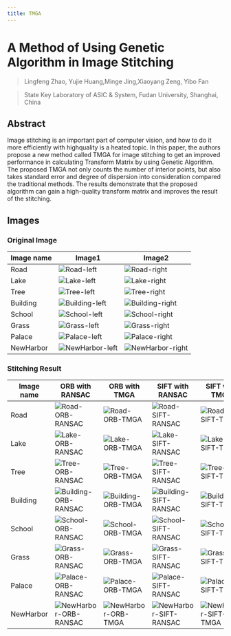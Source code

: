 ```yaml
---
title: TMGA
---
```


# A Method of Using Genetic Algorithm in Image Stitching

>   Lingfeng Zhao, Yujie Huang,Minge Jing,Xiaoyang Zeng, Yibo Fan

>   State Key Laboratory of ASIC & System, Fudan University, Shanghai, China

## Abstract

Image stitching is an important part of computer vision, and how to do it more efficiently with highquality is a heated topic. In this paper, the authors propose a new method called TMGA for image stitching to get an improved performance in calculating Transform Matrix by using Genetic Algorithm. The proposed TMGA not only counts the number of interior points, but also takes standard error and degree of dispersion into consideration compared the traditional methods. The results demonstrate that the proposed algorithm can gain a high-quality transform matrix and improves the result of the stitching. 

## Images

### Original Image

| Image name | Image1                                      | Image2                                         |
| ---------- | ------------------------------------------- | ---------------------------------------------- |
| Road   | ![Road-left](https://github.com/zhaobenx/Image-stitcher/raw/master/docs/TMGA/img/orig/Road-left.JPG) | ![Road-right](https://github.com/zhaobenx/Image-stitcher/raw/master/docs/TMGA/img/orig/Road-right.JPG) |
| Lake   | ![Lake-left](https://github.com/zhaobenx/Image-stitcher/raw/master/docs/TMGA/img/orig/Lake-left.JPG) | ![Lake-right](https://github.com/zhaobenx/Image-stitcher/raw/master/docs/TMGA/img/orig/Lake-right.JPG) |
| Tree   | ![Tree-left](https://github.com/zhaobenx/Image-stitcher/raw/master/docs/TMGA/img/orig/Tree-left.JPG) | ![Tree-right](https://github.com/zhaobenx/Image-stitcher/raw/master/docs/TMGA/img/orig/Tree-right.JPG) |
| Building   | ![Building-left](https://github.com/zhaobenx/Image-stitcher/raw/master/docs/TMGA/img/orig/Building-left.JPG) | ![Building-right](https://github.com/zhaobenx/Image-stitcher/raw/master/docs/TMGA/img/orig/Building-right.JPG) |
| School   | ![School-left](https://github.com/zhaobenx/Image-stitcher/raw/master/docs/TMGA/img/orig/School-left.JPG) | ![School-right](https://github.com/zhaobenx/Image-stitcher/raw/master/docs/TMGA/img/orig/School-right.JPG) |
| Grass   | ![Grass-left](https://github.com/zhaobenx/Image-stitcher/raw/master/docs/TMGA/img/orig/Grass-left.JPG) | ![Grass-right](https://github.com/zhaobenx/Image-stitcher/raw/master/docs/TMGA/img/orig/Grass-right.JPG) |
| Palace   | ![Palace-left](https://github.com/zhaobenx/Image-stitcher/raw/master/docs/TMGA/img/orig/Palace-left.JPG) | ![Palace-right](https://github.com/zhaobenx/Image-stitcher/raw/master/docs/TMGA/img/orig/Palace-right.JPG) |
| NewHarbor   | ![NewHarbor-left](https://github.com/zhaobenx/Image-stitcher/raw/master/docs/TMGA/img/orig/NewHarbor-left.JPG) | ![NewHarbor-right](https://github.com/zhaobenx/Image-stitcher/raw/master/docs/TMGA/img/orig/NewHarbor-right.JPG) |

### Stitching Result

| Image name | ORB with RANSAC | ORB with TMGA                         | SIFT with RANSAC | SIFT with TMGA |
| ---------- | ------------------------------------------- | ---------------------------------------------- | ---------- | ---------- |
| Road | ![Road-ORB-RANSAC](https://github.com/zhaobenx/Image-stitcher/raw/master/docs/TMGA/img/result/Road-ORB-RANSAC.jpg) | ![Road-ORB-TMGA](https://github.com/zhaobenx/Image-stitcher/raw/master/docs/TMGA/img/result/Road-ORB-TMGA.jpg) | ![Road-SIFT-RANSAC](https://github.com/zhaobenx/Image-stitcher/raw/master/docs/TMGA/img/result/Road-SIFT-RANSAC.jpg) | ![Road-SIFT-TMGA](https://github.com/zhaobenx/Image-stitcher/raw/master/docs/TMGA/img/result/Road-SIFT-TMGA.jpg) |
| Lake | ![Lake-ORB-RANSAC](https://github.com/zhaobenx/Image-stitcher/raw/master/docs/TMGA/img/result/Lake-ORB-RANSAC.jpg) | ![Lake-ORB-TMGA](https://github.com/zhaobenx/Image-stitcher/raw/master/docs/TMGA/img/result/Lake-ORB-TMGA.jpg) | ![Lake-SIFT-RANSAC](https://github.com/zhaobenx/Image-stitcher/raw/master/docs/TMGA/img/result/Lake-SIFT-RANSAC.jpg) | ![Lake-SIFT-TMGA](https://github.com/zhaobenx/Image-stitcher/raw/master/docs/TMGA/img/result/Lake-SIFT-TMGA.jpg) |
| Tree | ![Tree-ORB-RANSAC](https://github.com/zhaobenx/Image-stitcher/raw/master/docs/TMGA/img/result/Tree-ORB-RANSAC.jpg) | ![Tree-ORB-TMGA](https://github.com/zhaobenx/Image-stitcher/raw/master/docs/TMGA/img/result/Tree-ORB-TMGA.jpg) | ![Tree-SIFT-RANSAC](https://github.com/zhaobenx/Image-stitcher/raw/master/docs/TMGA/img/result/Tree-SIFT-RANSAC.jpg) | ![Tree-SIFT-TMGA](https://github.com/zhaobenx/Image-stitcher/raw/master/docs/TMGA/img/result/Tree-SIFT-TMGA.jpg) |
| Building | ![Building-ORB-RANSAC](https://github.com/zhaobenx/Image-stitcher/raw/master/docs/TMGA/img/result/Building-ORB-RANSAC.jpg) | ![Building-ORB-TMGA](https://github.com/zhaobenx/Image-stitcher/raw/master/docs/TMGA/img/result/Building-ORB-TMGA.jpg) | ![Building-SIFT-RANSAC](https://github.com/zhaobenx/Image-stitcher/raw/master/docs/TMGA/img/result/Building-SIFT-RANSAC.jpg) | ![Building-SIFT-TMGA](https://github.com/zhaobenx/Image-stitcher/raw/master/docs/TMGA/img/result/Building-SIFT-TMGA.jpg) |
| School | ![School-ORB-RANSAC](https://github.com/zhaobenx/Image-stitcher/raw/master/docs/TMGA/img/result/School-ORB-RANSAC.jpg) | ![School-ORB-TMGA](https://github.com/zhaobenx/Image-stitcher/raw/master/docs/TMGA/img/result/School-ORB-TMGA.jpg) | ![School-SIFT-RANSAC](https://github.com/zhaobenx/Image-stitcher/raw/master/docs/TMGA/img/result/School-SIFT-RANSAC.jpg) | ![School-SIFT-TMGA](https://github.com/zhaobenx/Image-stitcher/raw/master/docs/TMGA/img/result/School-SIFT-TMGA.jpg) |
| Grass | ![Grass-ORB-RANSAC](https://github.com/zhaobenx/Image-stitcher/raw/master/docs/TMGA/img/result/Grass-ORB-RANSAC.jpg) | ![Grass-ORB-TMGA](https://github.com/zhaobenx/Image-stitcher/raw/master/docs/TMGA/img/result/Grass-ORB-TMGA.jpg) | ![Grass-SIFT-RANSAC](https://github.com/zhaobenx/Image-stitcher/raw/master/docs/TMGA/img/result/Grass-SIFT-RANSAC.jpg) | ![Grass-SIFT-TMGA](https://github.com/zhaobenx/Image-stitcher/raw/master/docs/TMGA/img/result/Grass-SIFT-TMGA.jpg) |
| Palace | ![Palace-ORB-RANSAC](https://github.com/zhaobenx/Image-stitcher/raw/master/docs/TMGA/img/result/Palace-ORB-RANSAC.jpg) | ![Palace-ORB-TMGA](https://github.com/zhaobenx/Image-stitcher/raw/master/docs/TMGA/img/result/Palace-ORB-TMGA.jpg) | ![Palace-SIFT-RANSAC](https://github.com/zhaobenx/Image-stitcher/raw/master/docs/TMGA/img/result/Palace-SIFT-RANSAC.jpg) | ![Palace-SIFT-TMGA](https://github.com/zhaobenx/Image-stitcher/raw/master/docs/TMGA/img/result/Palace-SIFT-TMGA.jpg) |
| NewHarbor | ![NewHarbor-ORB-RANSAC](https://github.com/zhaobenx/Image-stitcher/raw/master/docs/TMGA/img/result/NewHarbor-ORB-RANSAC.jpg) | ![NewHarbor-ORB-TMGA](https://github.com/zhaobenx/Image-stitcher/raw/master/docs/TMGA/img/result/NewHarbor-ORB-TMGA.jpg) | ![NewHarbor-SIFT-RANSAC](https://github.com/zhaobenx/Image-stitcher/raw/master/docs/TMGA/img/result/NewHarbor-SIFT-RANSAC.jpg) | ![NewHarbor-SIFT-TMGA](https://github.com/zhaobenx/Image-stitcher/raw/master/docs/TMGA/img/result/NewHarbor-SIFT-TMGA.jpg) |


